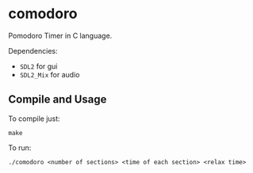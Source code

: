 # comodoro

Pomodoro Timer in C language.

Dependencies:

- `SDL2` for gui
- `SDL2_Mix` for audio

## Compile and Usage

To compile just:

```
make
```

To run:

```
./comodoro <number of sections> <time of each section> <relax time>
```

